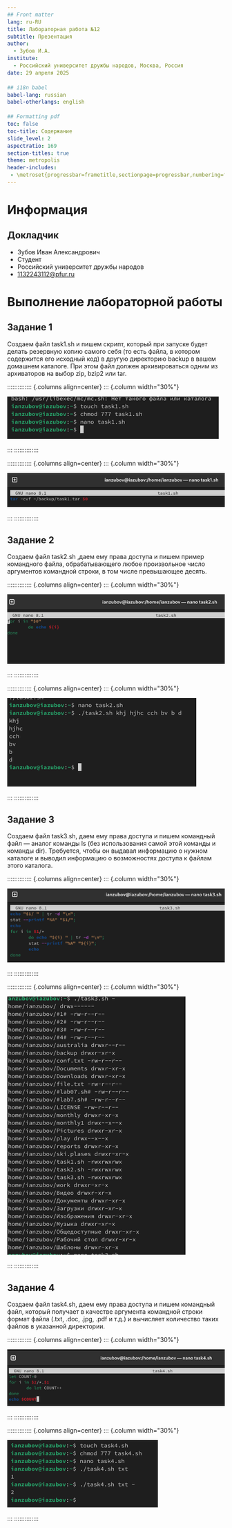 ```yaml
---
## Front matter
lang: ru-RU
title: Лабораторная работа №12
subtitle: Презентация
author:
  - Зубов И.А.
institute:
  - Российский университет дружбы народов, Москва, Россия
date: 29 апреля 2025

## i18n babel
babel-lang: russian
babel-otherlangs: english

## Formatting pdf
toc: false
toc-title: Содержание
slide_level: 2
aspectratio: 169
section-titles: true
theme: metropolis
header-includes:
 - \metroset{progressbar=frametitle,sectionpage=progressbar,numbering=fraction}
---
```


# Информация

## Докладчик

  * Зубов Иван Александрович
  * Студент
  * Российский университет дружбы народов
  * 1132243112@pfur.ru

# Выполнение лабораторной работы

## Задание 1

Создаем файл task1.sh и пишем скрипт, который при запуске будет делать резервную копию самого себя (то
есть файла, в котором содержится его исходный код) в другую директорию backup
в вашем домашнем каталоге. При этом файл должен архивироваться одним из архиваторов на выбор zip, bzip2 или tar.

:::::::::::::: {.columns align=center}
::: {.column width="30%"}

![](image/1.png)

:::
::::::::::::::

:::::::::::::: {.columns align=center}
::: {.column width="30%"}

![](image/2.png)

:::
::::::::::::::

## Задание 2

Создаем файл task2.sh ,даем ему права доступа и пишем пример командного файла, обрабатывающего любое произвольное число аргументов командной строки, в том числе превышающее десять.

:::::::::::::: {.columns align=center}
::: {.column width="30%"}

![](image/3.png)

:::
::::::::::::::

:::::::::::::: {.columns align=center}
::: {.column width="30%"}

![](image/4.png)

:::
::::::::::::::

## Задание 3

Создаем файл task3.sh, даем ему права доступа и пишем командный файл — аналог команды ls (без использования самой этой команды и команды dir). Требуется, чтобы он выдавал информацию о нужном каталоге и выводил информацию о возможностях доступа к файлам этого каталога.


:::::::::::::: {.columns align=center}
::: {.column width="30%"}

![](image/5.png)

:::
::::::::::::::

:::::::::::::: {.columns align=center}
::: {.column width="30%"}

![](image/6.png)

:::
::::::::::::::

## Задание 4

Создаем файл task4.sh, даем ему права доступа и пишем командный файл, который получает в качестве аргумента командной строки формат файла (.txt, .doc, .jpg, .pdf и т.д.) и вычисляет количество таких файлов
в указанной директории. 


:::::::::::::: {.columns align=center}
::: {.column width="30%"}

![](image/7.png)

:::
::::::::::::::

:::::::::::::: {.columns align=center}
::: {.column width="30%"}

![](image/8.png)

:::
::::::::::::::
